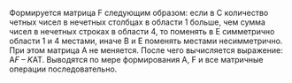  Формируется матрица F следующим образом: если в С  количество четных чисел в нечетных столбцах в области 1
 больше, чем сумма чисел в нечетных строках в области 4, то поменять в Е симметрично области 1 и 4 местами,
 иначе В и Е поменять местами несимметрично. При этом матрица А не меняется. После чего вычисляется
 выражение: A*F – K*AT. Выводятся по мере формирования А, F и все матричные операции последовательно.
